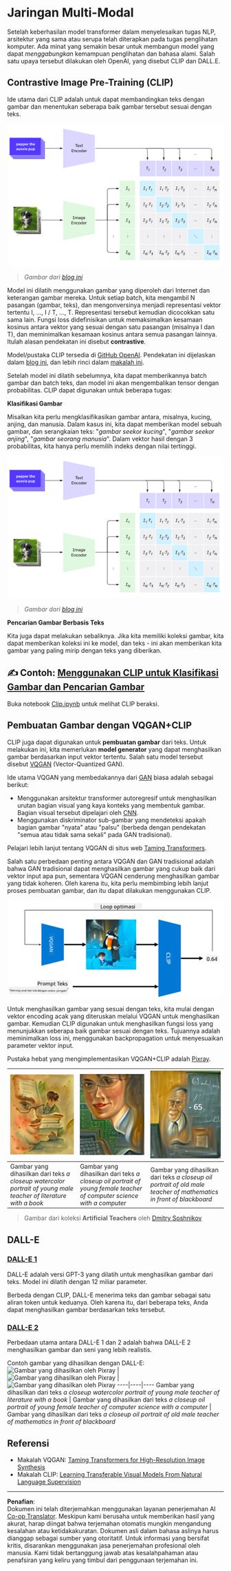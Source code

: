 <!--
CO_OP_TRANSLATOR_METADATA:
{
  "original_hash": "9c592c26aca16ca085d268c732284187",
  "translation_date": "2025-08-29T12:18:02+00:00",
  "source_file": "lessons/X-Extras/X1-MultiModal/README.md",
  "language_code": "id"
}
-->
# Jaringan Multi-Modal

Setelah keberhasilan model transformer dalam menyelesaikan tugas NLP, arsitektur yang sama atau serupa telah diterapkan pada tugas penglihatan komputer. Ada minat yang semakin besar untuk membangun model yang dapat *menggabungkan* kemampuan penglihatan dan bahasa alami. Salah satu upaya tersebut dilakukan oleh OpenAI, yang disebut CLIP dan DALL.E.

## Contrastive Image Pre-Training (CLIP)

Ide utama dari CLIP adalah untuk dapat membandingkan teks dengan gambar dan menentukan seberapa baik gambar tersebut sesuai dengan teks.

![Arsitektur CLIP](../../../../../translated_images/clip-arch.b3dbf20b4e8ed8be1c38e2bc6100fd3cc257c33cda4692b301be91f791b13ea7.id.png)

> *Gambar dari [blog ini](https://openai.com/blog/clip/)*

Model ini dilatih menggunakan gambar yang diperoleh dari Internet dan keterangan gambar mereka. Untuk setiap batch, kita mengambil N pasangan (gambar, teks), dan mengonversinya menjadi representasi vektor tertentu I, ..., I / T, ..., T. Representasi tersebut kemudian dicocokkan satu sama lain. Fungsi loss didefinisikan untuk memaksimalkan kesamaan kosinus antara vektor yang sesuai dengan satu pasangan (misalnya I dan T), dan meminimalkan kesamaan kosinus antara semua pasangan lainnya. Itulah alasan pendekatan ini disebut **contrastive**.

Model/pustaka CLIP tersedia di [GitHub OpenAI](https://github.com/openai/CLIP). Pendekatan ini dijelaskan dalam [blog ini](https://openai.com/blog/clip/), dan lebih rinci dalam [makalah ini](https://arxiv.org/pdf/2103.00020.pdf).

Setelah model ini dilatih sebelumnya, kita dapat memberikannya batch gambar dan batch teks, dan model ini akan mengembalikan tensor dengan probabilitas. CLIP dapat digunakan untuk beberapa tugas:

**Klasifikasi Gambar**

Misalkan kita perlu mengklasifikasikan gambar antara, misalnya, kucing, anjing, dan manusia. Dalam kasus ini, kita dapat memberikan model sebuah gambar, dan serangkaian teks: "*gambar seekor kucing*", "*gambar seekor anjing*", "*gambar seorang manusia*". Dalam vektor hasil dengan 3 probabilitas, kita hanya perlu memilih indeks dengan nilai tertinggi.

![CLIP untuk Klasifikasi Gambar](../../../../../translated_images/clip-class.3af42ef0b2b19369a633df5f20ddf4f5a01d6c8ffa181e9d3a0572c19f919f72.id.png)

> *Gambar dari [blog ini](https://openai.com/blog/clip/)*

**Pencarian Gambar Berbasis Teks**

Kita juga dapat melakukan sebaliknya. Jika kita memiliki koleksi gambar, kita dapat memberikan koleksi ini ke model, dan teks - ini akan memberikan kita gambar yang paling mirip dengan teks yang diberikan.

## ✍️ Contoh: [Menggunakan CLIP untuk Klasifikasi Gambar dan Pencarian Gambar](Clip.ipynb)

Buka notebook [Clip.ipynb](Clip.ipynb) untuk melihat CLIP beraksi.

## Pembuatan Gambar dengan VQGAN+CLIP

CLIP juga dapat digunakan untuk **pembuatan gambar** dari teks. Untuk melakukan ini, kita memerlukan **model generator** yang dapat menghasilkan gambar berdasarkan input vektor tertentu. Salah satu model tersebut disebut [VQGAN](https://compvis.github.io/taming-transformers/) (Vector-Quantized GAN).

Ide utama VQGAN yang membedakannya dari [GAN](../../4-ComputerVision/10-GANs/README.md) biasa adalah sebagai berikut:
* Menggunakan arsitektur transformer autoregresif untuk menghasilkan urutan bagian visual yang kaya konteks yang membentuk gambar. Bagian visual tersebut dipelajari oleh [CNN](../../4-ComputerVision/07-ConvNets/README.md).
* Menggunakan diskriminator sub-gambar yang mendeteksi apakah bagian gambar "nyata" atau "palsu" (berbeda dengan pendekatan "semua atau tidak sama sekali" pada GAN tradisional).

Pelajari lebih lanjut tentang VQGAN di situs web [Taming Transformers](https://compvis.github.io/taming-transformers/).

Salah satu perbedaan penting antara VQGAN dan GAN tradisional adalah bahwa GAN tradisional dapat menghasilkan gambar yang cukup baik dari vektor input apa pun, sementara VQGAN cenderung menghasilkan gambar yang tidak koheren. Oleh karena itu, kita perlu membimbing lebih lanjut proses pembuatan gambar, dan itu dapat dilakukan menggunakan CLIP.

![Arsitektur VQGAN+CLIP](../../../../../translated_images/vqgan.5027fe05051dfa3101950cfa930303f66e6478b9bd273e83766731796e462d9b.id.png)

Untuk menghasilkan gambar yang sesuai dengan teks, kita mulai dengan vektor encoding acak yang diteruskan melalui VQGAN untuk menghasilkan gambar. Kemudian CLIP digunakan untuk menghasilkan fungsi loss yang menunjukkan seberapa baik gambar sesuai dengan teks. Tujuannya adalah meminimalkan loss ini, menggunakan backpropagation untuk menyesuaikan parameter vektor input.

Pustaka hebat yang mengimplementasikan VQGAN+CLIP adalah [Pixray](http://github.com/pixray/pixray).

![Gambar yang dihasilkan oleh Pixray](../../../../../translated_images/a_closeup_watercolor_portrait_of_young_male_teacher_of_literature_with_a_book.2384968e9db8a0d09dc96de938b9f95bde8a7e1c721f48f286a7795bf16d56c7.id.png) |  ![Gambar yang dihasilkan oleh Pixray](../../../../../translated_images/a_closeup_oil_portrait_of_young_female_teacher_of_computer_science_with_a_computer.e0b6495f210a439077e1c32cc8afdf714e634fe24dc78dc5aa45fd2f560b0ed5.id.png) | ![Gambar yang dihasilkan oleh Pixray](../../../../../translated_images/a_closeup_oil_portrait_of_old_male_teacher_of_math.5362e67aa7fc2683b9d36a613b364deb7454760cd39205623fc1e3938fa133c0.id.png)
----|----|----
Gambar yang dihasilkan dari teks *a closeup watercolor portrait of young male teacher of literature with a book* | Gambar yang dihasilkan dari teks *a closeup oil portrait of young female teacher of computer science with a computer* | Gambar yang dihasilkan dari teks *a closeup oil portrait of old male teacher of mathematics in front of blackboard*

> Gambar dari koleksi **Artificial Teachers** oleh [Dmitry Soshnikov](http://soshnikov.com)

## DALL-E
### [DALL-E 1](https://openai.com/research/dall-e)
DALL-E adalah versi GPT-3 yang dilatih untuk menghasilkan gambar dari teks. Model ini dilatih dengan 12 miliar parameter.

Berbeda dengan CLIP, DALL-E menerima teks dan gambar sebagai satu aliran token untuk keduanya. Oleh karena itu, dari beberapa teks, Anda dapat menghasilkan gambar berdasarkan teks tersebut.

### [DALL-E 2](https://openai.com/dall-e-2)
Perbedaan utama antara DALL-E 1 dan 2 adalah bahwa DALL-E 2 menghasilkan gambar dan seni yang lebih realistis.

Contoh gambar yang dihasilkan dengan DALL-E:
![Gambar yang dihasilkan oleh Pixray](../../../../../translated_images/DALL·E%202023-06-20%2015.56.56%20-%20a%20closeup%20watercolor%20portrait%20of%20young%20male%20teacher%20of%20literature%20with%20a%20book.6c235e8271d9ed10ce985d86aeb241a58518958647973af136912116b9518fce.id.png) |  ![Gambar yang dihasilkan oleh Pixray](../../../../../translated_images/DALL·E%202023-06-20%2015.57.43%20-%20a%20closeup%20oil%20portrait%20of%20young%20female%20teacher%20of%20computer%20science%20with%20a%20computer.f21dc4166340b6c8b4d1cb57efd1e22127407f9b28c9ac7afe11344065369e64.id.png) | ![Gambar yang dihasilkan oleh Pixray](../../../../../translated_images/DALL·E%202023-06-20%2015.58.42%20-%20%20a%20closeup%20oil%20portrait%20of%20old%20male%20teacher%20of%20mathematics%20in%20front%20of%20blackboard.d331c2dfbdc3f7c46aa65c0809066f5e7ed4b49609cd259852e760df21051e4a.id.png)
----|----|----
Gambar yang dihasilkan dari teks *a closeup watercolor portrait of young male teacher of literature with a book* | Gambar yang dihasilkan dari teks *a closeup oil portrait of young female teacher of computer science with a computer* | Gambar yang dihasilkan dari teks *a closeup oil portrait of old male teacher of mathematics in front of blackboard*

## Referensi

* Makalah VQGAN: [Taming Transformers for High-Resolution Image Synthesis](https://compvis.github.io/taming-transformers/paper/paper.pdf)
* Makalah CLIP: [Learning Transferable Visual Models From Natural Language Supervision](https://arxiv.org/pdf/2103.00020.pdf)

---

**Penafian**:  
Dokumen ini telah diterjemahkan menggunakan layanan penerjemahan AI [Co-op Translator](https://github.com/Azure/co-op-translator). Meskipun kami berusaha untuk memberikan hasil yang akurat, harap diingat bahwa terjemahan otomatis mungkin mengandung kesalahan atau ketidakakuratan. Dokumen asli dalam bahasa aslinya harus dianggap sebagai sumber yang otoritatif. Untuk informasi yang bersifat kritis, disarankan menggunakan jasa penerjemahan profesional oleh manusia. Kami tidak bertanggung jawab atas kesalahpahaman atau penafsiran yang keliru yang timbul dari penggunaan terjemahan ini.